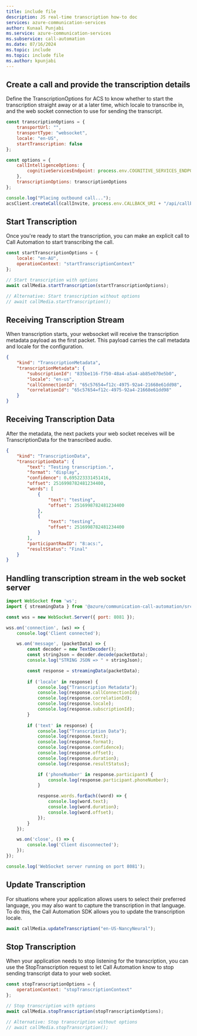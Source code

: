 ```yaml
---
title: include file
description: JS real-time transcription how-to doc
services: azure-communication-services
author: Kunaal Punjabi
ms.service: azure-communication-services
ms.subservice: call-automation
ms.date: 07/16/2024
ms.topic: include
ms.topic: include file
ms.author: kpunjabi
---
```


## Create a call and provide the transcription details
Define the TranscriptionOptions for ACS to know whether to start the transcription straight away or at a later time, which locale to transcribe in, and the web socket connection to use for sending the transcript.

```javascript
const transcriptionOptions = {
    transportUrl: "",
    transportType: "websocket",
    locale: "en-US",
    startTranscription: false
};

const options = {
    callIntelligenceOptions: {
        cognitiveServicesEndpoint: process.env.COGNITIVE_SERVICES_ENDPOINT
    },
    transcriptionOptions: transcriptionOptions
};

console.log("Placing outbound call...");
acsClient.createCall(callInvite, process.env.CALLBACK_URI + "/api/callbacks", options);
```

## Start Transcription
Once you're ready to start the transcription, you can make an explicit call to Call Automation to start transcribing the call.

```javascript
const startTranscriptionOptions = {
    locale: "en-AU",
    operationContext: "startTranscriptionContext"
};

// Start transcription with options
await callMedia.startTranscription(startTranscriptionOptions);

// Alternative: Start transcription without options
// await callMedia.startTranscription();
```

## Receiving Transcription Stream
When transcription starts, your websocket will receive the transcription metadata payload as the first packet. This payload carries the call metadata and locale for the configuration.

```json
{
    "kind": "TranscriptionMetadata",
    "transcriptionMetadata": {
        "subscriptionId": "835be116-f750-48a4-a5a4-ab85e070e5b0",
        "locale": "en-us",
        "callConnectionId": "65c57654=f12c-4975-92a4-21668e61dd98",
        "correlationId": "65c57654=f12c-4975-92a4-21668e61dd98"
    }
}
```

## Receiving Transcription Data
After the metadata, the next packets your web socket receives will be TranscriptionData for the transcribed audio.

```json
{
    "kind": "TranscriptionData",
    "transcriptionData": {
        "text": "Testing transcription.",
        "format": "display",
        "confidence": 0.695223331451416,
        "offset": 2516998782481234400,
        "words": [
            {
                "text": "testing",
                "offset": 2516998782481234400
            },
            {
                "text": "testing",
                "offset": 2516998782481234400
            }
        ],
        "participantRawID": "8:acs:",
        "resultStatus": "Final"
    }
}
```

## Handling transcription stream in the web socket server

```javascript
import WebSocket from 'ws';
import { streamingData } from '@azure/communication-call-automation/src/util/streamingDataParser';

const wss = new WebSocket.Server({ port: 8081 });

wss.on('connection', (ws) => {
    console.log('Client connected');

    ws.on('message', (packetData) => {
        const decoder = new TextDecoder();
        const stringJson = decoder.decode(packetData);
        console.log("STRING JSON => " + stringJson);

        const response = streamingData(packetData);
        
        if ('locale' in response) {
            console.log("Transcription Metadata");
            console.log(response.callConnectionId);
            console.log(response.correlationId);
            console.log(response.locale);
            console.log(response.subscriptionId);
        }
        
        if ('text' in response) {
            console.log("Transcription Data");
            console.log(response.text);
            console.log(response.format);
            console.log(response.confidence);
            console.log(response.offset);
            console.log(response.duration);
            console.log(response.resultStatus);

            if ('phoneNumber' in response.participant) {
                console.log(response.participant.phoneNumber);
            }

            response.words.forEach((word) => {
                console.log(word.text);
                console.log(word.duration);
                console.log(word.offset);
            });
        }
    });

    ws.on('close', () => {
        console.log('Client disconnected');
    });
});

console.log('WebSocket server running on port 8081');
```

## Update Transcription
For situations where your application allows users to select their preferred language, you may also want to capture the transcription in that language. To do this, the Call Automation SDK allows you to update the transcription locale.

```javascript
await callMedia.updateTranscription("en-US-NancyNeural");
```

## Stop Transcription
When your application needs to stop listening for the transcription, you can use the StopTranscription request to let Call Automation know to stop sending transcript data to your web socket.

```javascript
const stopTranscriptionOptions = {
    operationContext: "stopTranscriptionContext"
};

// Stop transcription with options
await callMedia.stopTranscription(stopTranscriptionOptions);

// Alternative: Stop transcription without options
// await callMedia.stopTranscription();
```
